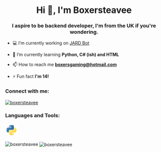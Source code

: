 <h1 align="center">Hi 👋, I'm Boxersteavee</h1>
<h3 align="center">I aspire to be backend developer, I'm from the UK if you're wondering.</h3>

- 💻 I’m currently working on [JARD Bot](http://github.com/Boxersteavee/JARD-Bot)

- 🌱 I’m currently learning **Python, C# (ish) and HTML**

- 📫 How to reach me **boxersgaming@hotmail.com**

- ⚡ Fun fact **I'm 14!**

<h3 align="left">Connect with me:</h3>
<p align="left">
<a href="https://twitter.com/boxersteavee" target="blank"><img align="center" src="https://raw.githubusercontent.com/rahuldkjain/github-profile-readme-generator/master/src/images/icons/Social/twitter.svg" alt="boxersteavee" height="30" width="40" /></a>
</p>

<h3 align="left">Languages and Tools:</h3>
<p align="left"> <a href="https://www.python.org" target="_blank" rel="noreferrer"> <img src="https://raw.githubusercontent.com/devicons/devicon/master/icons/python/python-original.svg" alt="python" width="40" height="40"/> </a> </p>

<p><img align="left" src="https://github-readme-stats.vercel.app/api/top-langs?username=boxersteavee&show_icons=true&locale=en&layout=compact" alt="boxersteavee" /></p>

<p>&nbsp;<img align="center" src="https://github-readme-stats.vercel.app/api?username=boxersteavee&show_icons=true&locale=en" alt="boxersteavee" /></p>

